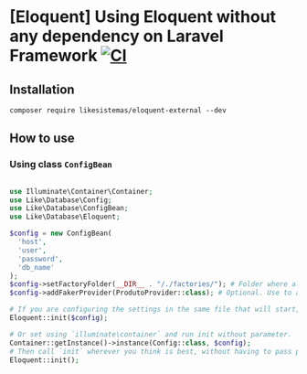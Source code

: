 # [Eloquent] Using Eloquent without any dependency on Laravel Framework [![CI](https://github.com/likesistemas/eloquent-external/actions/workflows/ci.yml/badge.svg)](https://github.com/likesistemas/eloquent-external/actions/workflows/ci.yml)

## Installation

```
composer require likesistemas/eloquent-external --dev
```

## How to use

### Using class `ConfigBean`

```php

use Illuminate\Container\Container;
use Like\Database\Config;
use Like\Database\ConfigBean;
use Like\Database\Eloquent;

$config = new ConfigBean(
  'host',
  'user',
  'password',
  'db_name'
);
$config->setFactoryFolder(__DIR__ . "/./factories/"); # Folder where all the Eloquent factories are.
$config->addFakerProvider(ProdutoProvider::class); # Optional. Use to add new providers to Faker. Note: you can add as many as you like.

# If you are configuring the settings in the same file that will start, you can pass the config by parameter.
Eloquent::init($config);

# Or set using `illuminate\container` and run init without parameter.
Container::getInstance()->instance(Config::class, $config);
# Then call `init` wherever you think is best, without having to pass parameters.
Eloquent::init();

```